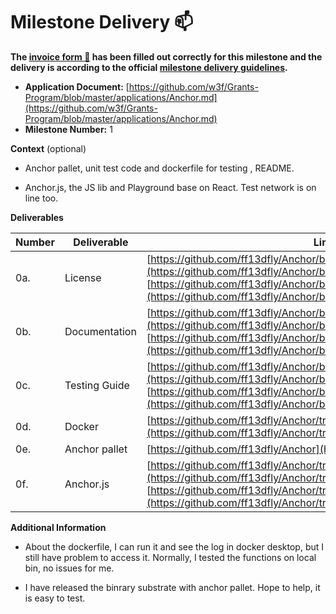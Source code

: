 # Milestone Delivery :mailbox:

**The [invoice form :pencil:](https://docs.google.com/forms/d/e/1FAIpQLSfmNYaoCgrxyhzgoKQ0ynQvnNRoTmgApz9NrMp-hd8mhIiO0A/viewform) has been filled out correctly for this milestone and the delivery is according to the official [milestone delivery guidelines](https://github.com/w3f/Grants-Program/blob/master/docs/Support%20Docs/milestone-deliverables-guidelines.md).**  

* **Application Document:** [https://github.com/w3f/Grants-Program/blob/master/applications/Anchor.md](https://github.com/w3f/Grants-Program/blob/master/applications/Anchor.md) 
* **Milestone Number:** 1

**Context** (optional)

* Anchor pallet, unit test code and dockerfile for testing , README.

* Anchor.js, the JS lib and Playground base on React. Test network is on line too.

**Deliverables**

| Number | Deliverable | Link | Notes |
| ------------- | ------------- | ------------- |------------- |
| 0a. | License | [https://github.com/ff13dfly/Anchor/blob/main/LICENSE-APACHE2](https://github.com/ff13dfly/Anchor/blob/main/LICENSE-APACHE2) [https://github.com/ff13dfly/Anchor/blob/main/LICENSE-GPL3](https://github.com/ff13dfly/Anchor/blob/main/LICENSE-GPL3) | |
| 0b. | Documentation | [https://github.com/ff13dfly/Anchor/blob/main/README.md](https://github.com/ff13dfly/Anchor/blob/main/README.md) [https://github.com/ff13dfly/Anchor/blob/main/js/README.md](https://github.com/ff13dfly/Anchor/blob/main/js/README.md) | |
| 0c. | Testing Guide | [https://github.com/ff13dfly/Anchor/blob/main/frame/anchor/README.md](https://github.com/ff13dfly/Anchor/blob/main/frame/anchor/README.md) [https://github.com/ff13dfly/Anchor/blob/main/js/playground/README.md](https://github.com/ff13dfly/Anchor/blob/main/js/playground/README.md) | | |
| 0d. | Docker |[https://github.com/ff13dfly/Anchor/tree/main/docker](https://github.com/ff13dfly/Anchor/tree/main/docker)| |
| 0e. | Anchor pallet |[https://github.com/ff13dfly/Anchor](https://github.com/ff13dfly/Anchor)| Bug fix and code improvement |
| 0f. | Anchor.js | [https://github.com/ff13dfly/Anchor/tree/main/js/playground](https://github.com/ff13dfly/Anchor/tree/main/js/playground) [https://github.com/ff13dfly/Anchor/tree/main/js/test](https://github.com/ff13dfly/Anchor/tree/main/js/test)| There is also a live playground here [https://playground.metanchor.net](https://playground.metanchor.net). | |

**Additional Information**

* About the dockerfile, I can run it and see the log in docker desktop, but I still have problem to access it. Normally, I tested the functions on local bin, no issues for me.

* I have released the binrary substrate with anchor pallet. Hope to help, it is easy to test.